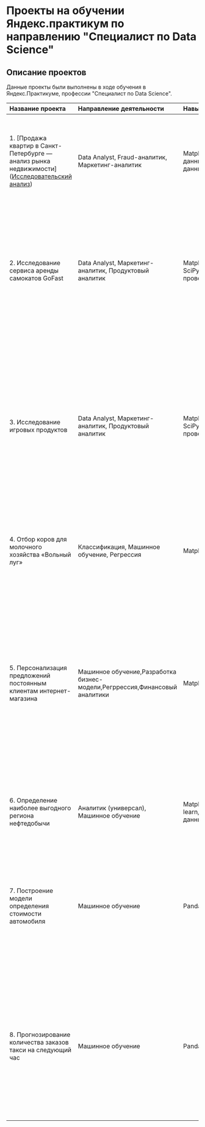 # Проекты на обучении Яндекс.практикум по направлению "Специалист по Data Science"

## Описание проектов

Данные проекты были выполнены в ходе обучения в Яндекс.Практикуме, профессии "Специалист по Data Science".

| Название проекта | Направление деятельности | Навыки и инстурменты | Задаачи проекта | Описание проекта
| :---------------------- | :---------------------- | :---------------------- | :---------------------- | :---------------------- |
| 1. [Продажа квартир в Санкт-Петербурге — анализ рынка недвижимости]([Исследовательский анализ](https://github.com/Kseniya-Udalova/Portfolio/tree/main/%D0%98%D1%81%D1%81%D0%BB%D0%B5%D0%B4%D0%BE%D0%B2%D0%B0%D1%82%D0%B5%D0%BB%D1%8C%D1%81%D0%BA%D0%B8%D0%B9%20%D0%B0%D0%BD%D0%B0%D0%BB%D0%B8%D0%B7)) | Data Analyst, Fraud-аналитик, Маркетинг-аналитик | Matplotlib,Pandas,Python,визуализация данных,исследовательский анализ данных,предобработка данных | Используя данные сервиса Яндекс.Недвижимость, определить рыночную стоимость объектов недвижимости и типичные параметры квартир | На основе данных сервиса Яндекс.Недвижимость определена рыночная стоимость объектов недвижимости разного типа, типичные параметры квартир, в зависимости от удаленности от центра. 
| 2. Исследование сервиса аренды самокатов GoFast | Data Analyst, Маркетинг-аналитик, Продуктовый аналитик  | Matplotlib, NumPy, Pandas, Python, SciPy, описательная статистика, проверка статистических гипотез | На основе данных клиентов проанализировать поведение клиентов и поиск оптимального тарифа | Проведен предварительный анализ использования тарифов на выборке клиентов, проанализировано поведение клиентов при использовании услуг  и рекомендованы оптимальные наборы услуг для пользователей. Проведена предобработка данных, их анализ. 
| 3. Исследование игровых продуктов | Data Analyst, Маркетинг-аналитик, Продуктовый аналитик | Matplotlib, NumPy, Pandas, Python, SciPy, описательная статистика, проверка статистических гипотез | Цели проекта: описание закономерностей, определяющих успешность игр; выявление популярных продуктов для планирования рекламных кампаний. | Вы работаете в интернет-магазине, который продаёт по всему миру компьютерные игры. Из открытых источников доступны исторические данные о продажах игр, оценки пользователей и экспертов, жанры и платформы (например, Xbox или PlayStation). Вам нужно выявить определяющие успешность игры закономерности. Это позволит сделать ставку на потенциально популярный продукт и спланировать рекламные кампании.
| 4. Отбор коров для молочного хозяйства «Вольный луг» | Классификация, Машинное обучение, Регрессия | Matplotlib, Pandas, Python, Scikit-learn | Отбор коров для покупки по двум критериям: • средний удой за год — не менее 6000 килограммов; • молоко должно быть вкусным. | К вам обратился фермер, владелец молочного хозяйства «Вольный луг». Он хочет купить бурёнок, чтобы расширить поголовье стада коров. 
| 5. Персонализация предложений постоянным клиентам интернет-магазина  | Машинное обучение,Разработка бизнес-модели,Регррессия,Финансовый аналитики | Matplotlib,Pandas,Scikit-learn | Цель проекта: разработать решение, которое позволит персонализировать предложения постоянным клиентам, чтобы увеличить их покупательскую активность. | Интернет-магазин «В один клик» продаёт разные товары: для детей, для дома, мелкую бытовую технику, косметику и даже продукты. Отчёт магазина за прошлый период показал, что активность покупателей начала снижаться. Привлекать новых клиентов уже не так эффективно: о магазине и так знает большая часть целевой аудитории. Возможный выход — удерживать активность постоянных клиентов. Сделать это можно с помощью персонализированных предложений.
| 6. Определение наиболее выгодного региона нефтедобычи | Аналитик (универсал), Машинное обучение |  Matplotlib,NumPy,Pandas,Python,Scikit-learn,исследовательский анализ данных | На основе данных геологи разведки выбрать район добычи нефти | Вы работаете в добывающей компании «ГлавРосГосНефть». Нужно решить, где бурить новую скважину.
| 7. Построение модели определения стоимости автомобиля | Машинное обучение | Pandas,Python,lightgbm | Разработка системы рекомендации стоимости автомобиля на основе его описания |  Сервис по продаже автомобилей с пробегом  разрабатывает приложение для привлечения новых клиентов. В нём можно быстро узнать рыночную стоимость своего автомобиля. На основе исторические данные необходимо построить модель для определения стоимости автомобиля.
| 8. Прогнозирование количества заказов такси на следующий час | Машинное обучение | Pandas,Python,Scikit-learn,statsmodels | Разработка системы предсказания объема заказа. | Интернет-магазин запускает новый сервис. Теперь пользователи могут редактировать и дополнять описания товаров, как в вики-сообществах. То есть клиенты предлагают свои правки и комментируют изменения других. Требуется инструмент, который будет искать токсичные комментарии и отправлять их на модерацию.

